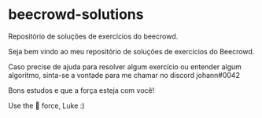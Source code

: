 # beecrowd-solutions
Repositório de soluções de exercícios do beecrowd.

Seja bem vindo ao meu repositório de soluções de exercícios do Beecrowd.

Caso precise de ajuda para resolver algum exercício ou entender algum algoritmo, sinta-se a vontade para me chamar no discord johann#0042

Bons estudos e que a força esteja com você!

Use the 💪 force, Luke :)
